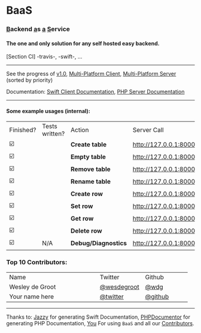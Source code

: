 <h1><a style='text-decoration:none' href='https://wdg.github.io/BaaS/' target='_blank'>BaaS</a></h1>

<h3><ins>B</ins>ackend <ins>a</ins>s <ins>a</ins> <ins>S</ins>ervice</h3>

<h4>The one and only solution for any self hosted easy backend.</h4>

[Section CI] -travis-, -swift-, ...
<br />
<hr />

See the progress of [v1.0](https://github.com/wdg/BaaS/projects/3), [Multi-Platform Client](https://github.com/wdg/BaaS/projects/1), [Multi-Platform Server](https://github.com/wdg/BaaS/projects/2) (sorted by priority)

Documentation: <a target='_blank' href='https://wdg.github.io/BaaS/Framework'>Swift Client Documentation</a>, <a target='_blank' href='https://wdg.github.io/BaaS/Server'>PHP Server Documentation</a>
<br />
<hr />
<h4>Some example usages (internal):</h4>
<table>
<tr><td>Finished?</td><td>Tests written?</td><td>Action</td><td>Server Call</td></tr>
<tr><td>☑️</td><td></td><td><b>Create table</b></td><td><a href='http://127.0.0.1:8000/index.php/table.create/$TABLE$' target='_blank'>http://127.0.0.1:8000/index.php/table.create/$TABLE$</a></td></tr>
<tr><td>☑️</td><td></td><td><b>Empty table</b></td><td><a href='http://127.0.0.1:8000/index.php/table.empty/$TABLE$' target='_blank'>http://127.0.0.1:8000/index.php/table.empty/$TABLE$</a></td></tr>
<tr><td>☑️</td><td></td><td><b>Remove table</b></td><td><a href='http://127.0.0.1:8000/index.php/table.remove/$TABLE$' target='_blank'>http://127.0.0.1:8000/index.php/table.remove/$TABLE$</a></td></tr>
<tr><td>☑️</td><td></td><td><b>Rename table</b></td><td><a href='http://127.0.0.1:8000/index.php/table.rename/$TABLE$' target='_blank'>http://127.0.0.1:8000/index.php/table.rename/$TABLE$</a></td></tr>
<tr><td>☑️</td><td></td><td><b>Create row</b></td><td><a href='http://127.0.0.1:8000/index.php/row.create/$TABLE$' target='_blank'>http://127.0.0.1:8000/index.php/row.create/$TABLE$</a></td></tr>
<tr><td>☑️</td><td></td><td><b>Set row</b></td><td><a href='http://127.0.0.1:8000/index.php/row.set/$TABLE$' target='_blank'>http://127.0.0.1:8000/index.php/row.set/$TABLE$</a></td></tr>
<tr><td>☑️</td><td></td><td><b>Get row</b></td><td><a href='http://127.0.0.1:8000/index.php/row.get/$TABLE$' target='_blank'>http://127.0.0.1:8000/index.php/row.get/$TABLE$</a></td></tr>
<tr><td>☑️</td><td></td><td><b>Delete row</b></td><td><a href='http://127.0.0.1:8000/index.php/row.remove/$TABLE$' target='_blank'>http://127.0.0.1:8000/index.php/row.remove/$TABLE$</a></td></tr>
<tr><td>☑️</td><td>N/A</td><td><b>Debug/Diagnostics</b></td><td><a href='http://127.0.0.1:8000/index.php/row.remove/$TABLE$' target='_blank'>http://127.0.0.1:8000/index.php/diagnosis/$APIKEY$</a></td></tr>
</table>

### Top 10 Contributors:
<table width="100%">
    <tr>
        <td width="50%">Name</td>
        <td width="25%">Twitter</td>
        <td width="25%">Github</td>
    </td>
    <tr>
        <td>Wesley de Groot</td>
        <td><a target='_blank' href='https://twitter.com/wesdegroot'>@wesdegroot</a></td>
        <td><a target='_blank' href='http://github.com/wdg'>@wdg</a></td>
    </tr>
    <tr>
        <td>Your name here</td>
        <td><a target='_blank' href='https://twitter.com/twitter'>@twitter</a></td>
        <td><a target='_blank' href='http://github.com/github'>@github</a></td>
    </tr>
</table>

---
Thanks to: [Jazzy](https://github.com/realm/jazzy) for generating Swift Documentation, [PHPDocumentor](https://github.com/realm/jazzy) for generating PHP Documentation, [You](#) For using `BaaS` and all our [Contributors](https://github.com/wdg/BaaS/blob/master/.github/Contributors.md).

